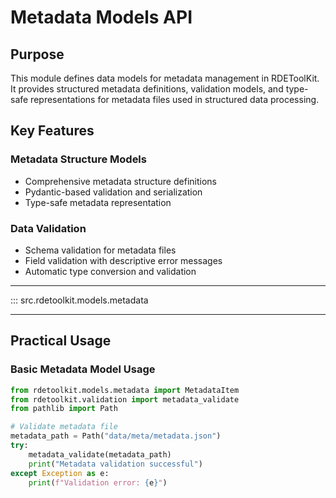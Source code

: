 # Metadata Models API

## Purpose

This module defines data models for metadata management in RDEToolKit. It provides structured metadata definitions, validation models, and type-safe representations for metadata files used in structured data processing.

## Key Features

### Metadata Structure Models
- Comprehensive metadata structure definitions
- Pydantic-based validation and serialization
- Type-safe metadata representation

### Data Validation
- Schema validation for metadata files
- Field validation with descriptive error messages
- Automatic type conversion and validation

---

::: src.rdetoolkit.models.metadata

---

## Practical Usage

### Basic Metadata Model Usage

```python title="basic_metadata.py"
from rdetoolkit.models.metadata import MetadataItem
from rdetoolkit.validation import metadata_validate
from pathlib import Path

# Validate metadata file
metadata_path = Path("data/meta/metadata.json")
try:
    metadata_validate(metadata_path)
    print("Metadata validation successful")
except Exception as e:
    print(f"Validation error: {e}")
```
